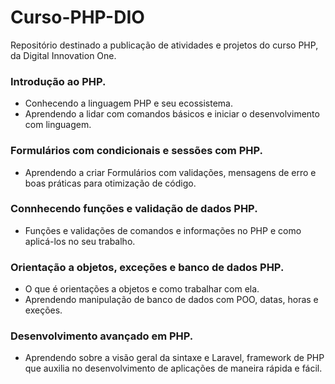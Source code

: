 # Curso-PHP-DIO

Repositório destinado a publicação de atividades e projetos do curso PHP, da Digital Innovation One.


### Introdução ao PHP.
- Conhecendo a linguagem PHP e seu ecossistema.
- Aprendendo a lidar com comandos básicos e iniciar o desenvolvimento com linguagem.

### Formulários com condicionais e sessões com PHP.
- Aprendendo a criar Formulários com validações, mensagens de erro e boas práticas para otimização de código.

### Connhecendo funções e validação de dados PHP.
- Funções e validações de comandos e informações no PHP e como aplicá-los no seu trabalho.

### Orientação a objetos, exceções e banco de dados PHP.
- O que é orientações a objetos e como trabalhar com ela.
- Aprendendo manipulação de banco de dados com POO, datas, horas e exeções.

### Desenvolvimento avançado em PHP.
- Aprendendo sobre a visão geral da sintaxe e Laravel, framework de PHP que auxilia no desenvolvimento de aplicações de maneira rápida e fácil.
